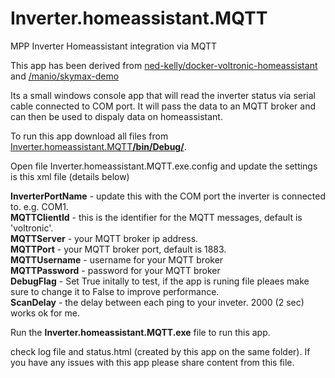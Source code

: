 # Inverter.homeassistant.MQTT
MPP Inverter Homeassistant integration via MQTT

This app has been derived from <a href="https://github.com/ned-kelly/docker-voltronic-homeassistant">ned-kelly/docker-voltronic-homeassistant</a> and <a href="https://github.com/manio/skymax-demo">/manio/skymax-demo</a>

Its a small windows console app that will read the inverter status via serial cable connected to COM port. It will pass the data to an MQTT broker and can then be used to dispaly data on homeassistant.

To run this app download all files from <a href="https://github.com/oxynic/Inverter.homeassistant.MQTT/tree/master/bin/Debug">Inverter.homeassistant.MQTT<b>/bin/Debug/</b></a>.

Open file Inverter.homeassistant.MQTT.exe.config and update the settings is this xml file (details below)

<b>InverterPortName</b> - update this with the COM port the inverter is connected to. e.g. COM1.<br/>
<b>MQTTClientId</b> - this is the identifier for the MQTT messages, default is 'voltronic'.<br/>
<b>MQTTServer</b> - your MQTT broker ip address.<br/>
<b>MQTTPort</b> - your MQTT broker port, default is 1883.<br/>
<b>MQTTUsername</b> - username for your MQTT broker<br/>
<b>MQTTPassword</b> - password for your MQTT broker<br/>
<b>DebugFlag</b> - Set True initally to test, if the app is runing file pleaes make sure to change it to False to improve performance.<br/>
<b>ScanDelay</b> - the delay between each ping to your inveter. 2000 (2 sec) works ok for me.<br/>

Run the <b>Inverter.homeassistant.MQTT.exe</b> file to run this app.

check log file and status.html (created by this app on the same folder). If you have any issues with this app please share content from this file.

